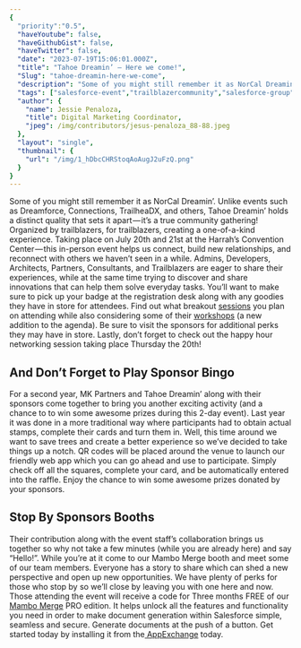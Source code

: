 ```yaml
---
{
  "priority":"0.5",
  "haveYoutube": false,
  "haveGithubGist": false,
  "haveTwitter": false,
  "date": "2023-07-19T15:06:01.000Z",
  "title": "Tahoe Dreamin’ — Here we come!",
  "Slug": "tahoe-dreamin-here-we-come",
  "description": "Some of you might still remember it as NorCal Dreamin’. Unlike events such as Dreamforce, Connections, TrailheaDX, and others, Tahoe Dreamin’ holds a distinct quality that sets it apart — it’s a true community gathering! Organized by trailblazers, for trailblazers, creating a one-of-a-kind experience..",
  "tags": ["salesforce-event","trailblazercommunity","salesforce-group","tahoe-dreamin","salesforce"],
  "author": {
    "name": Jessie Penaloza,
    "title": Digital Marketing Coordinator,
    "jpeg": /img/contributors/jesus-penaloza_88-88.jpeg
  },
  "layout": "single",
  "thumbnail": {
    "url": "/img/1_hDbcCHRStoqAoAugJ2uFzQ.png"
  }
}
---
```

Some of you might still remember it as NorCal Dreamin’. Unlike events such as Dreamforce, Connections, TrailheaDX, and others, Tahoe Dreamin’ holds a distinct quality that sets it apart — it’s a true community gathering! Organized by trailblazers, for trailblazers, creating a one-of-a-kind experience.
Taking place on July 20th and 21st at the Harrah’s Convention Center — this in-person event helps us connect, build new relationships, and reconnect with others we haven’t seen in a while. Admins, Developers, Architects, Partners, Consultants, and Trailblazers are eager to share their experiences, while at the same time trying to discover and share innovations that can help them solve everyday tasks.
You’ll want to make sure to pick up your badge at the registration desk along with any goodies they have in store for attendees. Find out what breakout [sessions](https://tahoedreamin.com/2023-sessions/) you plan on attending while also considering some of their [workshops](https://tahoedreamin.com/2023-workshops/) (a new addition to the agenda). Be sure to visit the sponsors for additional perks they may have in store. Lastly, don’t forget to check out the happy hour networking session taking place Thursday the 20th!

## And Don’t Forget to Play Sponsor Bingo

For a second year, MK Partners and Tahoe Dreamin’ along with their sponsors come together to bring you another exciting activity (and a chance to to win some awesome prizes during this 2-day event). Last year it was done in a more traditional way where participants had to obtain actual stamps, complete their cards and turn them in. Well, this time around we want to save trees and create a better experience so we’ve decided to take things up a notch. QR codes will be placed around the venue to launch our friendly web app which you can go ahead and use to participate. Simply check off all the squares, complete your card, and be automatically entered into the raffle. Enjoy the chance to win some awesome prizes donated by your sponsors.

## Stop By Sponsors Booths

Their contribution along with the event staff’s collaboration brings us together so why not take a few minutes (while you are already here) and say “Hello!”. While you’re at it come to our Mambo Merge booth and meet some of our team members. Everyone has a story to share which can shed a new perspective and open up new opportunities.
We have plenty of perks for those who stop by so we’ll close by leaving you with one here and now. Those attending the event will receive a code for Three months FREE of our [Mambo Merge](https://www.mambomerge.com/) PRO edition. It helps unlock all the features and functionality you need in order to make document generation within Salesforce simple, seamless and secure. Generate documents at the push of a button. Get started today by installing it from the[ AppExchange](https://appexchange.salesforce.com/appxListingDetail?listingId=a0N3u00000MBinOEAT) today.
